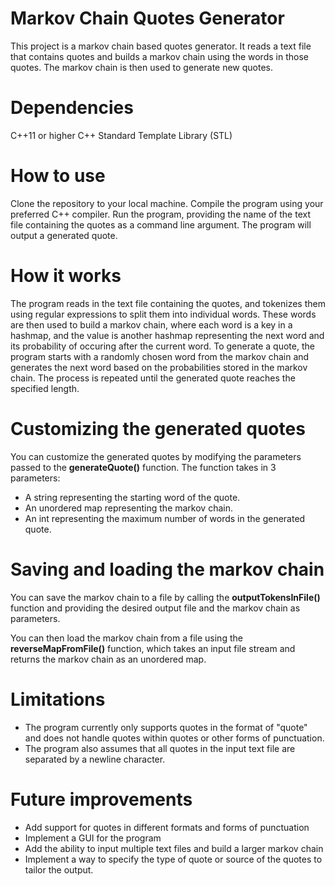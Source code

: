 # Markov Chain Quotes Generator
This project is a markov chain based quotes generator. It reads a text file that contains quotes and builds a markov chain using the words in those quotes. The markov chain is then used to generate new quotes.

# Dependencies

C++11 or higher
C++ Standard Template Library (STL)

# How to use

Clone the repository to your local machine.
Compile the program using your preferred C++ compiler.
Run the program, providing the name of the text file containing the quotes as a command line argument.
The program will output a generated quote.

# How it works

The program reads in the text file containing the quotes, and tokenizes them using regular expressions to split them into individual words.
These words are then used to build a markov chain, where each word is a key in a hashmap, and the value is another hashmap representing the next word and its probability of occuring after the current word.
To generate a quote, the program starts with a randomly chosen word from the markov chain and generates the next word based on the probabilities stored in the markov chain.
The process is repeated until the generated quote reaches the specified length.

# Customizing the generated quotes

You can customize the generated quotes by modifying the parameters passed to the **generateQuote()** function. The function takes in 3 parameters:

- A string representing the starting word of the quote.
- An unordered map representing the markov chain.
- An int representing the maximum number of words in the generated quote.


# Saving and loading the markov chain

You can save the markov chain to a file by calling the **outputTokensInFile()** function and providing the desired output file and the markov chain as parameters.

You can then load the markov chain from a file using the **reverseMapFromFile()** function, which takes an input file stream and returns the markov chain as an unordered map.

# Limitations

* The program currently only supports quotes in the format of "quote" and does not handle quotes within quotes or other forms of punctuation.
* The program also assumes that all quotes in the input text file are separated by a newline character.

# Future improvements

* Add support for quotes in different formats and forms of punctuation
* Implement a GUI for the program
* Add the ability to input multiple text files and build a larger markov chain
* Implement a way to specify the type of quote or source of the quotes to tailor the output.
